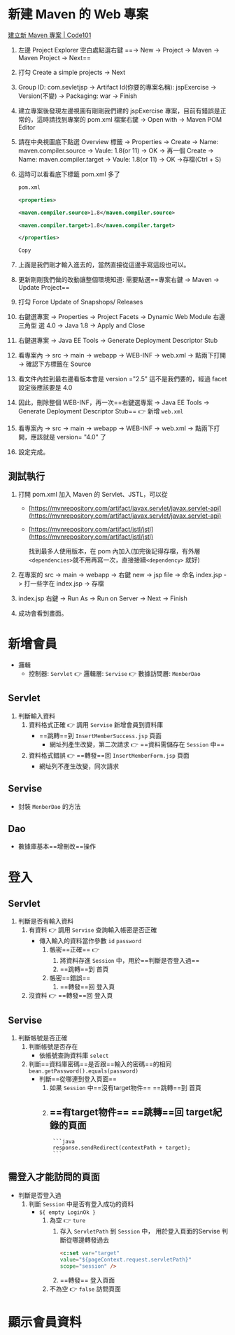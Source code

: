 # 新建 Maven 的 Web 專案
[建立新 Maven 專案 | Code101](https://code101.app/docs/NewMaven)
1.  左邊 Project Explorer 空白處點選右鍵 ==-> New -> Project -> Maven -> Maven Project -> Next==    
2.  打勾 Create a simple projects -> Next
    
3.  Group ID: com.sevletjsp -> Artifact Id(你要的專案名稱): jspExercise -> Version(不變) -> Packaging: war -> Finish
    
4.  建立專案後發現左邊視圖有剛剛我們建的 jspExercise 專案，目前有錯誤是正常的，這時請找到專案的 pom.xml 檔案右鍵 -> Open with -> Maven POM Editor
    
5.  請在中央視圖底下點選 Overview 標籤 -> Properties -> Create -> Name: maven.compiler.source -> Vaule: 1.8(or 11) -> OK -> 再一個 Create -> Name: maven.compiler.target -> Vaule: 1.8(or 11) -> OK ->存檔(Ctrl + S)
    
6.  這時可以看看底下標籤 pom.xml 多了
    
    ```xml
	pom.xml
    
    <properties>
    
    <maven.compiler.source>1.8</maven.compiler.source>
    
    <maven.compiler.target>1.8</maven.compiler.target>
    
    </properties>
    
    Copy
	```
    
7.  上面是我們剛才輸入進去的，當然直接從這邊手寫這段也可以。
    
8.  更新剛剛我們做的改動讓整個環境知道: 需要點選==專案右鍵 -> Maven -> Update Project==
    
9.  打勾 Force Update of Snapshops/ Releases
    
10.  右鍵選專案 -> Properties -> Project Facets -> Dynamic Web Module 右邊三角型 選 4.0 -> Java 1.8 -> Apply and Close
    
11.  右鍵選專案 -> Java EE Tools -> Generate Deployment Descriptor Stub
    
12.  看專案內 -> src -> main -> webapp -> WEB-INF -> web.xml -> 點兩下打開 -> 確認下方標籤在 Source
    
13.  看文件內拉到最右邊看版本會是 version ="2.5" 這不是我們要的，經過 facet 設定後應該要是 4.0
    
14.  因此，刪除整個 WEB-INF，再一次==右鍵選專案 -> Java EE Tools -> Generate Deployment Descriptor Stub== 👉 新增 `web.xml`
    
15.  看專案內 -> src -> main -> webapp -> WEB-INF -> web.xml -> 點兩下打開，應該就是 version= "4.0" 了
    
16.  設定完成。
    

## 測試執行
1.  打開 pom.xml 加入 Maven 的 Servlet、JSTL，可以從
    
    -   [https://mvnrepository.com/artifact/javax.servlet/javax.servlet-api](https://mvnrepository.com/artifact/javax.servlet/javax.servlet-api)
        
    -   [https://mvnrepository.com/artifact/jstl/jstl](https://mvnrepository.com/artifact/jstl/jstl)
        
        找到最多人使用版本，在 pom 內加入(加完後記得存檔，有外層`<dependencies>`就不用再寫一次，直接接續`<dependency>` 就好)
2.  在專案的 src -> main -> webapp -> 右鍵 new -> jsp file -> 命名 index.jsp -> 打一些字在 index.jsp -> 存檔
3.  index.jsp 右鍵 -> Run As -> Run on Server -> Next -> Finish
4.  成功會看到畫面。

# 新增會員
- 邏輯
	- 控制器: `Servlet` 👉 邏輯層: `Servise` 👉 數據訪問層: `MenberDao`

## Servlet
1. 判斷輸入資料
	1. 資料格式正確 👉 調用 `Servise` 新增會員到資料庫
		- ==跳轉==到 `InsertMemberSuccess.jsp` 頁面
			- 網址列產生改變，第二次請求 👉 ==資料需儲存在 `Session` 中==
	2. 資料格式錯誤 👉 ==轉發==回 `InsertMemberForm.jsp` 頁面
		- 網址列不產生改變，同次請求


## Servise
- 封裝 `MenberDao` 的方法


## Dao
- 數據庫基本==增刪改==操作


# 登入
## Servlet
1. 判斷是否有輸入資料
	1. 有資料 👉 調用 `Servise` 查詢輸入帳密是否正確
		- 傳入輸入的資料當作參數 `id` `password`
			1. 帳密==正確== 👉 
				1. 將資料存進 `Session` 中，用於==判斷是否登入過==
				1. ==跳轉==到 首頁
			2. 帳密==錯誤==
				1. ==轉發==回 登入頁
	2. 沒資料 👉 ==轉發==回 登入頁



## Servise
1. 判斷帳號是否正確
	1. 判斷帳號是否存在
		- 依帳號查詢資料庫 `select`
	2. 判斷==資料庫密碼==是否跟==輸入的密碼==的相同
		`bean.getPassword().equals(password)`
		- 判斷==從哪連到登入頁面==
			1. 如果 `Session` 中==沒有target物件==
				==跳轉==到 首頁
			2. ==有target物件==
				==跳轉==回 target紀錄的頁面
				- 
					```java
					response.sendRedirect(contextPath + target);
					```


## 需登入才能訪問的頁面
- 判斷是否登入過
	1. 判斷 `Session` 中是否有登入成功的資料
		- `${ empty LoginOk }` 
			1. 為空 👉 `ture` 
				1. 存入 `ServletPath` 到 `Session` 中，
					用於登入頁面的Servise 判斷從哪邊轉發過去
					```html
					<c:set var="target" 
					value="${pageContext.request.servletPath}" 
					scope="session" />
					```
				1. ==轉發== 登入頁面
			2. 不為空 👉 `false` 訪問頁面


# 顯示會員資料
